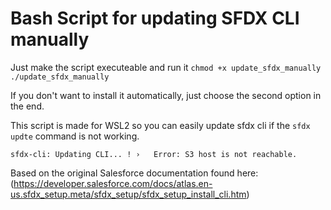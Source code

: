 # Bash Script for updating SFDX CLI manually
Just make the script executeable and run it
`chmod +x update_sfdx_manually`
`./update_sfdx_manually`

If you don't want to install it automatically, just choose the second option in the end.

This script is made for WSL2 so you can easily update sfdx cli if the `sfdx updte` command is not working.

`sfdx-cli: Updating CLI... !
 ›   Error: S3 host is not reachable.`

Based on the original Salesforce documentation found here: (https://developer.salesforce.com/docs/atlas.en-us.sfdx_setup.meta/sfdx_setup/sfdx_setup_install_cli.htm)
